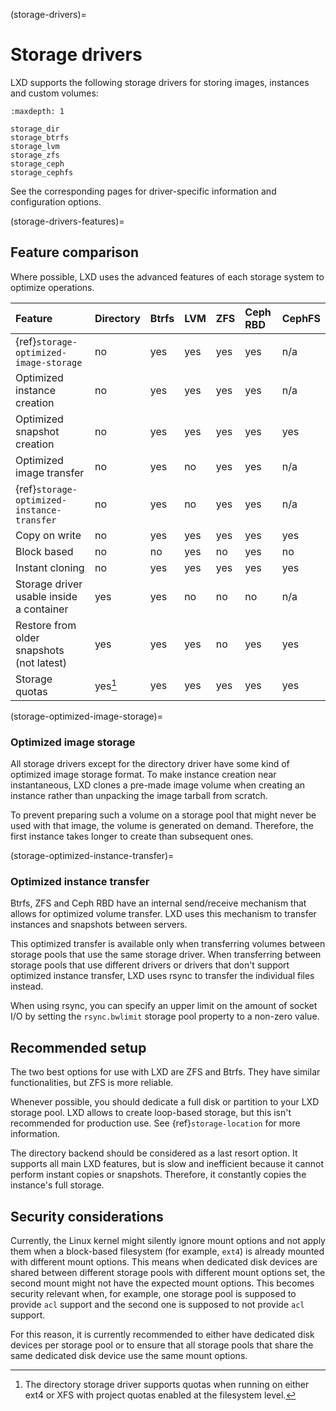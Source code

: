 (storage-drivers)=
# Storage drivers

LXD supports the following storage drivers for storing images, instances and custom volumes:

```{toctree}
:maxdepth: 1

storage_dir
storage_btrfs
storage_lvm
storage_zfs
storage_ceph
storage_cephfs
```
See the corresponding pages for driver-specific information and configuration options.

(storage-drivers-features)=
## Feature comparison

Where possible, LXD uses the advanced features of each storage system to optimize operations.

Feature                                     | Directory | Btrfs | LVM   | ZFS  | Ceph RBD | CephFS
:---                                        | :---      | :---  | :---  | :--- | :--- | :---
{ref}`storage-optimized-image-storage`      | no        | yes   | yes   | yes  | yes  | n/a
Optimized instance creation                 | no        | yes   | yes   | yes  | yes  | n/a
Optimized snapshot creation                 | no        | yes   | yes   | yes  | yes  | yes
Optimized image transfer                    | no        | yes   | no    | yes  | yes  | n/a
{ref}`storage-optimized-instance-transfer`  | no        | yes   | no    | yes  | yes  | n/a
Copy on write                               | no        | yes   | yes   | yes  | yes  | yes
Block based                                 | no        | no    | yes   | no   | yes  | no
Instant cloning                             | no        | yes   | yes   | yes  | yes  | yes
Storage driver usable inside a container    | yes       | yes   | no    | no   | no   | n/a
Restore from older snapshots (not latest)   | yes       | yes   | yes   | no   | yes  | yes
Storage quotas                              | yes[^note]| yes   | yes   | yes  | yes  | yes

[^note]: The directory storage driver supports quotas when running on either ext4 or XFS with project quotas enabled at the filesystem level.

(storage-optimized-image-storage)=
### Optimized image storage

All storage drivers except for the directory driver have some kind of optimized image storage format.
To make instance creation near instantaneous, LXD clones a pre-made image volume when creating an instance rather than unpacking the image tarball from scratch.

To prevent preparing such a volume on a storage pool that might never be used with that image, the volume is generated on demand.
Therefore, the first instance takes longer to create than subsequent ones.

(storage-optimized-instance-transfer)=
### Optimized instance transfer

Btrfs, ZFS and Ceph RBD have an internal send/receive mechanism that allows for optimized volume transfer.
LXD uses this mechanism to transfer instances and snapshots between servers.

This optimized transfer is available only when transferring volumes between storage pools that use the same storage driver.
When transferring between storage pools that use different drivers or drivers that don't support optimized instance transfer, LXD uses rsync to transfer the individual files instead.

When using rsync, you can specify an upper limit on the amount of socket I/O by setting the `rsync.bwlimit` storage pool property to a non-zero value.

## Recommended setup

The two best options for use with LXD are ZFS and Btrfs.
They have similar functionalities, but ZFS is more reliable.

Whenever possible, you should dedicate a full disk or partition to your LXD storage pool.
LXD allows to create loop-based storage, but this isn't recommended for production use.
See {ref}`storage-location` for more information.

The directory backend should be considered as a last resort option.
It supports all main LXD features, but is slow and inefficient because it cannot perform instant copies or snapshots.
Therefore, it constantly copies the instance's full storage.

## Security considerations

Currently, the Linux kernel might silently ignore mount options and not apply them when a block-based filesystem (for example, `ext4`) is already mounted with different mount options.
This means when dedicated disk devices are shared between different storage pools with different mount options set, the second mount might not have the expected mount options.
This becomes security relevant when, for example, one storage pool is supposed to provide `acl` support and the second one is supposed to not provide `acl` support.

For this reason, it is currently recommended to either have dedicated disk devices per storage pool or to ensure that all storage pools that share the same dedicated disk device use the same mount options.
